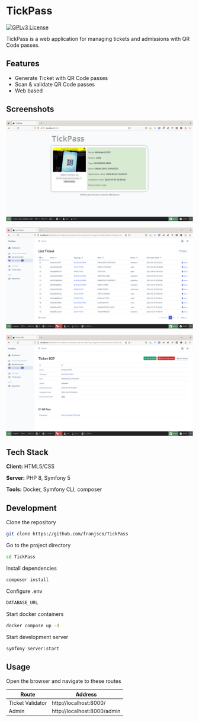 




# TickPass

[![GPLv3 License](https://img.shields.io/badge/License-GPL%20v3-green.svg)](https://opensource.org/licenses/)

TickPass is a web application for managing tickets and admissions with QR Code passes.




## Features

- Generate Ticket with QR Code passes
- Scan & validate QR Code passes
- Web based


## Screenshots

![App Screenshot](readme_files/front.png)

![App Screenshot](readme_files/back-list.png)


![App Screenshot](readme_files/back-single.png)

## Tech Stack

**Client:** HTML5/CSS

**Server:** PHP 8, Symfony 5

**Tools:** Docker, Symfony CLI, composer

## Development

Clone the repository
``` bash
git clone https://github.com/franjsco/TickPass
```

Go to the project directory
```bash
cd TickPass
```

Install dependencies
```bash
composer install
```

Configure .env
```bash
DATABASE_URL
```

Start docker containers
```bash
docker compose up -d
```

Start development server

```bash
symfony server:start 
``` 


## Usage

Open the browser and navigate to these routes

| Route | Address | 
| ---- | ---- |
| Ticket Validator | http://localhost:8000/ |
| Admin | http://localhost:8000/admin |
